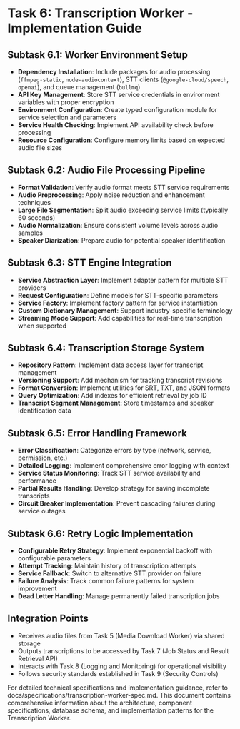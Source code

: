 # Task 6: Transcription Worker - Implementation Guide

## Subtask 6.1: Worker Environment Setup
- **Dependency Installation**: Include packages for audio processing (`ffmpeg-static`, `node-audiocontext`), STT clients (`@google-cloud/speech`, `openai`), and queue management (`bullmq`)
- **API Key Management**: Store STT service credentials in environment variables with proper encryption
- **Environment Configuration**: Create typed configuration module for service selection and parameters
- **Service Health Checking**: Implement API availability check before processing
- **Resource Configuration**: Configure memory limits based on expected audio file sizes

## Subtask 6.2: Audio File Processing Pipeline
- **Format Validation**: Verify audio format meets STT service requirements
- **Audio Preprocessing**: Apply noise reduction and enhancement techniques
- **Large File Segmentation**: Split audio exceeding service limits (typically 60 seconds)
- **Audio Normalization**: Ensure consistent volume levels across audio samples
- **Speaker Diarization**: Prepare audio for potential speaker identification

## Subtask 6.3: STT Engine Integration
- **Service Abstraction Layer**: Implement adapter pattern for multiple STT providers
- **Request Configuration**: Define models for STT-specific parameters
- **Service Factory**: Implement factory pattern for service instantiation
- **Custom Dictionary Management**: Support industry-specific terminology
- **Streaming Mode Support**: Add capabilities for real-time transcription when supported

## Subtask 6.4: Transcription Storage System
- **Repository Pattern**: Implement data access layer for transcript management
- **Versioning Support**: Add mechanism for tracking transcript revisions
- **Format Conversion**: Implement utilities for SRT, TXT, and JSON formats
- **Query Optimization**: Add indexes for efficient retrieval by job ID
- **Transcript Segment Management**: Store timestamps and speaker identification data

## Subtask 6.5: Error Handling Framework
- **Error Classification**: Categorize errors by type (network, service, permission, etc.)
- **Detailed Logging**: Implement comprehensive error logging with context
- **Service Status Monitoring**: Track STT service availability and performance
- **Partial Results Handling**: Develop strategy for saving incomplete transcripts
- **Circuit Breaker Implementation**: Prevent cascading failures during service outages

## Subtask 6.6: Retry Logic Implementation
- **Configurable Retry Strategy**: Implement exponential backoff with configurable parameters
- **Attempt Tracking**: Maintain history of transcription attempts
- **Service Fallback**: Switch to alternative STT provider on failure
- **Failure Analysis**: Track common failure patterns for system improvement
- **Dead Letter Handling**: Manage permanently failed transcription jobs

## Integration Points
- Receives audio files from Task 5 (Media Download Worker) via shared storage
- Outputs transcriptions to be accessed by Task 7 (Job Status and Result Retrieval API)
- Interacts with Task 8 (Logging and Monitoring) for operational visibility
- Follows security standards established in Task 9 (Security Controls)

For detailed technical specifications and implementation guidance, refer to docs/specifications/transcription-worker-spec.md. This document contains comprehensive information about the architecture, component specifications, database schema, and implementation patterns for the Transcription Worker. 